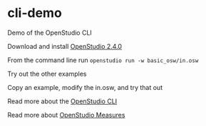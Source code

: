 # cli-demo
Demo of the OpenStudio CLI

Download and install [OpenStudio 2.4.0](https://github.com/NREL/OpenStudio/releases/tag/v2.4.0)

From the command line run `openstudio run -w basic_osw/in.osw`

Try out the other examples

Copy an example, modify the in.osw, and try that out

Read more about the [OpenStudio CLI](http://nrel.github.io/OpenStudio-user-documentation/reference/command_line_interface/)

Read more about [OpenStudio Measures](http://nrel.github.io/OpenStudio-user-documentation/reference/measure_writing_guide/)
